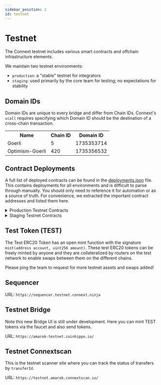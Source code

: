 ```yaml
---
sidebar_position: 2
id: testnet
---
```


# Testnet

The Connext testnet includes various smart contracts and offchain infrastructure elements.

We maintain two testnet environments:
- `production`: a "stable" testnet for integrators
- `staging`: used primarily by the core team for testing; no expectations for stability

## Domain IDs

Domain IDs are unique to every bridge and differ from Chain IDs. Connext's `xcall` requires specifying which Domain ID should be the destination of a cross-chain transaction.

<table>
  <tr>
    <th>Name</th>
    <th>Chain ID</th>
    <th>Domain ID</th>
  </tr>
  <tr>
    <td>Goerli</td>
    <td>5</td>
    <td>1735353714</td>
  </tr>
  <tr>
    <td>Optimism-Goerli</td>
    <td>420</td>
    <td>1735356532</td>
  </tr>
</table>

## Contract Deployments

A full list of deployed contracts can be found in the [deployments.json](https://github.com/connext/nxtp/blob/main/packages/deployments/contracts/deployments.json) file. This contains deployments for all environments and is difficult to parse through manually. You should only need to reference it for automation or as a source of truth. For convenience, we extracted the important contract addresses and listed them here.

<details>

  <summary>Production Testnet Contracts</summary>

  ### Goerli 
  
  Domain ID: 1735353714

  <table>
    <tbody>
      <tr>
        <th>Core Contract</th>
        <th>Address</th>
      </tr>
      <tr>
        <td>
          <a href="https://louper.dev/diamond/0xB4C1340434920d70aD774309C75f9a4B679d801e?network=goerli">
            ConnextHandler
          </a>
        </td>
        <td>0xB4C1340434920d70aD774309C75f9a4B679d801e</td>
      </tr>
      <tr>
        <td>
          <a href="https://goerli.etherscan.io/address/0x3f95CEF37566D0B101b8F9349586757c5D1F2504">
            TokenRegistry
          </a>
        </td>
        <td>0x3f95CEF37566D0B101b8F9349586757c5D1F2504</td>
      </tr>
      <tr>
        <td>
          <a href="https://goerli.etherscan.io/address/0xD25575eD38fa0F168c9Ba4E61d887B6b3433F350">
            PromiseRouter
          </a>
        </td>
        <td>0xD25575eD38fa0F168c9Ba4E61d887B6b3433F350</td>
      </tr>
      <tr>
        <th>Asset Contract</th>
        <th>Address</th>
        <th>Type</th>
      </tr>
      <tr>
        <td>
          <a href="https://goerli.etherscan.io/address/0x7ea6eA49B0b0Ae9c5db7907d139D9Cd3439862a1">
            TEST
          </a>
        </td>
        <td>0x7ea6eA49B0b0Ae9c5db7907d139D9Cd3439862a1</td>
        <td>Canonical</td>
      </tr>
      <tr>
        <td>
          <a href="https://goerli.etherscan.io/address/0xB4FBF271143F4FBf7B91A5ded31805e42b2208d6">
            WETH
          </a>
        </td>
        <td>0xB4FBF271143F4FBf7B91A5ded31805e42b2208d6</td>
        <td>Canonical</td>
      </tr>
    </tbody>
  </table>

  <br />

  ### Optimism-Goerli

  Domain ID: 1735356532

  <table>
    <tbody>
      <tr>
        <th>Core Contract</th>
        <th>Address</th>
      </tr>
      <tr>
        <td>
          <a href="https://blockscout.com/optimism/goerli/address/0xe37f1f55eab648dA87047A03CB03DeE3d3fe7eC7">
            ConnextHandler
          </a>
        </td>
        <td>0xe37f1f55eab648dA87047A03CB03DeE3d3fe7eC7</td>
      </tr>
      <tr>
        <td>
          <a href="https://blockscout.com/optimism/goerli/address/0x67fE7B3a2f14c6AC690329D433578eEFE59954C8">
            TokenRegistry
          </a>
        </td>
        <td>0x67fE7B3a2f14c6AC690329D433578eEFE59954C8</td>
      </tr>
      <tr>
        <td>
          <a href="https://blockscout.com/optimism/goerli/address/0x7aA60f0D8E234EdCbcB119d0e569376E93431Ee2">
            PromiseRouter
          </a>
        </td>
        <td>0x7aA60f0D8E234EdCbcB119d0e569376E93431Ee2</td>
      </tr>
      <tr>
        <th>Asset Contract</th>
        <th>Address</th>
        <th>Type</th>
      </tr>
      <tr>
        <td>
          <a href="https://blockscout.com/optimism/goerli/address/0x68Db1c8d85C09d546097C65ec7DCBFF4D6497CbF">
            TEST
          </a>
        </td>
        <td>0x68Db1c8d85C09d546097C65ec7DCBFF4D6497CbF</td>
        <td>Representation</td>
      </tr>
      <tr>
        <td>
          <a href="https://blockscout.com/optimism/goerli/address/0x39B061B7e41DE8B721f9aEcEB6b3f17ECB7ba63E">
            nextWETH
          </a>
        </td>
        <td>0x39B061B7e41DE8B721f9aEcEB6b3f17ECB7ba63E</td>
        <td>Representation</td>
      </tr>
      <tr>
        <td>
          <a href="https://blockscout.com/optimism/goerli/address/0x4E283927E35b7118eA546Ef58Ea60bfF59E857DB">
            WETH
          </a>
        </td>
        <td>0x4E283927E35b7118eA546Ef58Ea60bfF59E857DB</td>
        <td>Adopted</td>
      </tr>
    </tbody>
  </table>

</details>


<details>

  <summary>Staging Testnet Contracts</summary>

  ### Goerli

  Domain ID: 1735353714

  <table>
    <tbody>
      <tr>
        <th>Core Contract</th>
        <th>Address</th>
      </tr>
      <tr>
        <td>
          <a href="https://louper.dev/diamond/0x8664bE4C5C12c718838b5dCd8748B66F3A0f6A18?network=goerli">
            ConnextHandler
          </a>
        </td>
        <td>0x8664bE4C5C12c718838b5dCd8748B66F3A0f6A18</td>
      </tr>
      <tr>
        <td>
          <a href="https://goerli.etherscan.io/address/0x458a2AE80fbe7e043ec18b62515423e63Ee5cBed">
            TokenRegistry
          </a>
        </td>
        <td>0x458a2AE80fbe7e043ec18b62515423e63Ee5cBed</td>
      </tr>
      <tr>
        <td>
          <a href="https://goerli.etherscan.io/address/0x3E3d48C7636A446C59423C95A89F1dE40f3a1F22">
            PromiseRouter
          </a>
        </td>
        <td>0x3E3d48C7636A446C59423C95A89F1dE40f3a1F22</td>
      </tr>
      <tr>
        <th>Asset Contract</th>
        <th>Address</th>
        <th>Type</th>
      </tr>
      <tr>
        <td>
          <a href="https://goerli.etherscan.io/address/0x7ea6eA49B0b0Ae9c5db7907d139D9Cd3439862a1">
            TEST
          </a>
        </td>
        <td>0x7ea6eA49B0b0Ae9c5db7907d139D9Cd3439862a1</td>
        <td>Canonical</td>
      </tr>
      <tr>
        <td>
          <a href="https://goerli.etherscan.io/address/0xB4FBF271143F4FBf7B91A5ded31805e42b2208d6">
            WETH
          </a>
        </td>
        <td>0xB4FBF271143F4FBf7B91A5ded31805e42b2208d6</td>
        <td>Canonical</td>
      </tr>
    </tbody>
  </table>

  <br />

  ### Optimism-Goerli

  Domain ID: 1735356532 

  <table>
    <tbody>
      <tr>
        <th>Core Contract</th>
        <th>Address</th>
      </tr>
      <tr>
        <td>
          <a href="https://blockscout.com/optimism/goerli/address/0xB7CF5324641bD9F82903504c56c9DE2193B4822F">
            ConnextHandler
          </a>
        </td>
        <td>0xB7CF5324641bD9F82903504c56c9DE2193B4822F</td>
      </tr>
      <tr>
        <td>
          <a href="https://blockscout.com/optimism/goerli/address/0x35d3a7C14de030dC9a1375009620c99369827a5E">
            TokenRegistry
          </a>
        </td>
        <td>0x35d3a7C14de030dC9a1375009620c99369827a5E</td>
      </tr>
      <tr>
        <td>
          <a href="https://blockscout.com/optimism/goerli/address/0xdd247dc5C3f446825FB00eA5bA074B6BAE8E2cae">
            PromiseRouter
          </a>
        </td>
        <td>0xdd247dc5C3f446825FB00eA5bA074B6BAE8E2cae</td>
      </tr>
      <tr>
        <th>Asset Contract</th>
        <th>Address</th>
        <th>Type</th>
      </tr>
      <tr>
        <td>
          <a href="https://blockscout.com/optimism/goerli/address/0x68Db1c8d85C09d546097C65ec7DCBFF4D6497CbF">
            TEST
          </a>
        </td>
        <td>0x68Db1c8d85C09d546097C65ec7DCBFF4D6497CbF</td>
        <td>Representation</td>
      </tr>
      <tr>
        <td>
          <a href="https://blockscout.com/optimism/goerli/address/0x39B061B7e41DE8B721f9aEcEB6b3f17ECB7ba63E">
            nextWETH
          </a>
        </td>
        <td>0x39B061B7e41DE8B721f9aEcEB6b3f17ECB7ba63E</td>
        <td>Representation</td>
      </tr>
      <tr>
        <td>
          <a href="https://blockscout.com/optimism/goerli/address/0x4E283927E35b7118eA546Ef58Ea60bfF59E857DB">
            WETH
          </a>
        </td>
        <td>0x4E283927E35b7118eA546Ef58Ea60bfF59E857DB</td>
        <td>Adopted</td>
      </tr>
    </tbody>
  </table>

</details>

## Test Token (TEST)

The Test ERC20 Token has an open mint function with the signature `mint(address account, uint256 amount)`. These test ERC20 tokens can be freely minted by anyone and they are collateralized by routers on the test network to enable swaps between them on the different chains.

Please ping the team to request for more testnet assets and swaps added!

## Sequencer

URL: `https://sequencer.testnet.connext.ninja`

## Testnet Bridge

Note this new Bridge UI is still under development. Here you can mint TEST tokens via the faucet and also send tokens. 

URL: `https://amarok-testnet.coinhippo.io/`

## Testnet Connextscan

This is the testnet scanner site where you can track the status of transfers by `transferId`. 

URL: `https://testnet.amarok.connextscan.io/`
